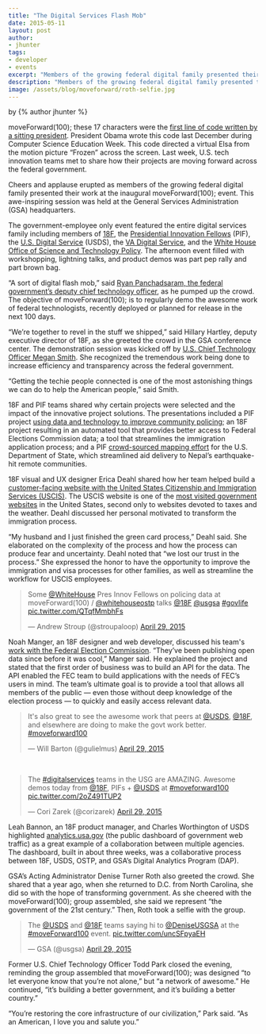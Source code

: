 ```yaml
---
title: "The Digital Services Flash Mob"
date: 2015-05-11
layout: post
author:
- jhunter
tags:
- developer
- events
excerpt: "Members of the growing federal digital family presented their work at the inaugural moveForward(100); event last week, which featured workshopping, lightning talks, and product demos."
description: "Members of the growing federal digital family presented their work at the inaugural moveForward(100); event last week, which featured workshopping, lightning talks, and product demos."
image: /assets/blog/moveforward/roth-selfie.jpg
---
```


<p class="authors">
  by {% author jhunter %}
</p>

moveForward(100); these 17 characters were the [first line of code
written by a sitting
president](http://www.wired.com/2014/12/obama-becomes-first-president-write-computer-program/).
President Obama wrote this code last December during Computer Science
Education Week. This code directed a virtual Elsa from the motion
picture “Frozen” across the screen. Last week, U.S. tech innovation
teams met to share how their projects are moving forward across the
federal government.

Cheers and applause erupted as members of the growing federal digital
family presented their work at the inaugural moveForward(100);
event. This awe-inspiring session was held at the General Services
Administration (GSA) headquarters.

The government-employee only event featured the entire digital services
family including members of [18F](https://18f.gsa.gov/), the
[Presidential Innovation
Fellows](https://www.whitehouse.gov/innovationfellows) (PIF), the
[U.S. Digital
Service](https://www.whitehouse.gov/digital/united-states-digital-service)
(USDS), the [VA Digital Service](http://www.va.gov/ds/), and the
[White House Office of Science and Technology
Policy](https://www.whitehouse.gov/administration/eop/ostp). The
afternoon event filled with workshopping, lightning talks, and product
demos was part pep rally and part brown bag.

“A sort of digital flash mob,” said [Ryan Panchadsaram, the federal
government’s deputy chief technology
officer](https://www.whitehouse.gov/administration/eop/ostp/about/leadershipstaff),
as he pumped up the crowd. The objective of moveForward(100); is to
regularly demo the awesome work of federal technologists, recently
deployed or planned for release in the next 100 days.

“We’re together to revel in the stuff we shipped,” said Hillary Hartley,
deputy executive director of 18F, as she greeted the crowd in the GSA
conference center. The demonstration session was kicked off by [U.S.
Chief Technology Officer Megan
Smith](https://www.whitehouse.gov/administration/eop/ostp/about/leadershipstaff/smith).
She recognized the tremendous work being done to increase efficiency and
transparency across the federal government.

“Getting the techie people connected is one of the most astonishing
things we can do to help the American people,” said Smith.

18F and PIF teams shared why certain projects were selected and the
impact of the innovative project solutions. The presentations included a
PIF project [using data and technology to improve community
policing](https://www.whitehouse.gov/blog/2015/04/09/using-technology-and-data-improve-community-policing-police-data-initiative);
an 18F project resulting in an automated tool that provides better
access to Federal Elections Commission data; a tool that streamlines the
immigration application process; and a PIF [crowd-sourced mapping
effort](http://mapgive.state.gov/index.html) for the U.S. Department of
State, which streamlined aid delivery to Nepal’s earthquake-hit remote
communities.

18F visual and UX designer Erica Deahl shared how her team helped build
a [customer-facing website with the United States Citizenship and
Immigration Services (USCIS)](https://my.uscis.gov). The USCIS website is one of the [most
visited government websites](https://analytics.usa.gov) in the United
States, second only to websites devoted to taxes and the weather. Deahl
discussed her personal motivated to transform the immigration process.

“My husband and I just finished the green card process,” Deahl said. She
elaborated on the complexity of the process and how the process can
produce fear and uncertainty. Deahl noted that “we lost our trust in the
process.” She expressed the honor to have the opportunity to improve the
immigration and visa processes for other families, as well as streamline
the workflow for USCIS employees.

<p float: center><blockquote class="twitter-tweet tw-align-center" lang="en"><p lang="en" dir="ltr">Some <a href="https://twitter.com/WhiteHouse">@WhiteHouse</a> Pres Innov Fellows on policing data at moveForward(100) / <a href="https://twitter.com/whitehouseostp">@whitehouseostp</a> talks <a href="https://twitter.com/18F">@18F</a> <a href="https://twitter.com/usgsa">@usgsa</a> <a href="https://twitter.com/hashtag/govlife?src=hash">#govlife</a> <a href="http://t.co/QTqfMmbhFs">pic.twitter.com/QTqfMmbhFs</a></p>&mdash; Andrew Stroup (@stroupaloop) <a href="https://twitter.com/stroupaloop/status/593525508945489921">April 29, 2015</a></blockquote>
<script async src="//platform.twitter.com/widgets.js" charset="utf-8"></script></p>

Noah Manger, an 18F designer and web developer, discussed his team's [work with the
Federal Election
Commission](https://18f.gsa.gov/2014/08/21/creating-an-open-fec/).
“They’ve been publishing open data since before it was cool,” Manger
said. He explained the project and stated that the first order of
business was to build an API for the data. The API enabled the FEC team
to build applications with the needs of FEC’s users in mind. The team’s
ultimate goal is to provide a tool that allows all members of the public
— even those without deep knowledge of the election process — to quickly
and easily access relevant data.

<blockquote class="twitter-tweet tw-align-center" lang="en"><p lang="en" dir="ltr">It&#39;s also great to see the awesome work that peers at <a href="https://twitter.com/USDS">@USDS</a>, <a href="https://twitter.com/18F">@18F</a>, and elsewhere are doing to make the govt work better. <a href="https://twitter.com/hashtag/moveforward100?src=hash">#moveforward100</a></p>&mdash; Will Barton (@gulielmus) <a href="https://twitter.com/gulielmus/status/593525730480271360">April 29, 2015</a></blockquote>
<script async src="//platform.twitter.com/widgets.js" charset="utf-8"></script>
<br />
<blockquote class="twitter-tweet tw-align-center" lang="en"><p lang="en" dir="ltr">The <a href="https://twitter.com/hashtag/digitalservices?src=hash">#digitalservices</a> teams in the USG are AMAZING. Awesome demos today from <a href="https://twitter.com/18F">@18F</a>, PIFs + <a href="https://twitter.com/USDS">@USDS</a> at <a href="https://twitter.com/hashtag/moveforward100?src=hash">#moveforward100</a> <a href="http://t.co/2oZ491TUP2">pic.twitter.com/2oZ491TUP2</a></p>&mdash; Cori Zarek (@corizarek) <a href="https://twitter.com/corizarek/status/593525117210103809">April 29, 2015</a></blockquote>
<script async src="//platform.twitter.com/widgets.js" charset="utf-8"></script>

Leah Bannon, an 18F product manager, and Charles Worthington of USDS
highlighted [analytics.usa.gov](https://analytics.usa.gov/) (the
public dashboard of government web traffic) as a great example of a
collaboration between multiple agencies. The dashboard, built in about
three weeks, was a collaborative process between 18F, USDS, OSTP, and
GSA’s Digital Analytics Program (DAP).

GSA’s Acting Administrator Denise Turner Roth also greeted the crowd.
She shared that a year ago, when she returned to D.C. from North
Carolina, she did so with the hope of transforming government. As she
cheered with the moveForward(100); group assembled, she said we
represent “the government of the 21st century.” Then, Roth took a selfie
with the group.

<blockquote class="twitter-tweet tw-align-center" lang="en"><p lang="en" dir="ltr">The <a href="https://twitter.com/USDS">@USDS</a> and <a href="https://twitter.com/18F">@18F</a> teams saying hi to <a href="https://twitter.com/DeniseUSGSA">@DeniseUSGSA</a> at the <a href="https://twitter.com/hashtag/moveForward100?src=hash">#moveForward100</a> event. <a href="http://t.co/uncSFpyaEH">pic.twitter.com/uncSFpyaEH</a></p>&mdash; GSA (@usgsa) <a href="https://twitter.com/usgsa/status/593540092871970817">April 29, 2015</a></blockquote>
<script async src="//platform.twitter.com/widgets.js" charset="utf-8"></script>

Former U.S. Chief Technology Officer Todd Park closed the evening, reminding the group assembled
that moveForward(100); was designed “to let everyone know that
you’re not alone,” but “a network of awesome.” He continued, “it’s
building a better government, and it’s building a better country.”

“You’re restoring the core infrastructure of our civilization,” Park
said. “As an American, I love you and salute you.”

